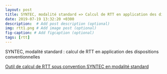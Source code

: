 ```yaml
---
layout: post
title: SYNTEC, modalité standard => Calcul de RTT en application des dispositions conventionnelles
date: 2019-07-19 13:32:20 +0300
description:  # Add post description (optional)
img: rtt1.png # Add image post (optional)
fig-caption: # Add figcaption (optional)
tags: [rtt]
---
```

SYNTEC, modalité standard : calcul de RTT en application des dispositions conventionnelles

[Outil de calcul de RTT sous convention SYNTEC en modalité standard](/syntec/index.hthml)
